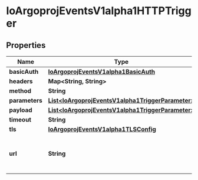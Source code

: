 

# IoArgoprojEventsV1alpha1HTTPTrigger

## Properties

Name | Type | Description | Notes
------------ | ------------- | ------------- | -------------
**basicAuth** | [**IoArgoprojEventsV1alpha1BasicAuth**](IoArgoprojEventsV1alpha1BasicAuth.md) |  |  [optional]
**headers** | **Map&lt;String, String&gt;** |  |  [optional]
**method** | **String** |  |  [optional]
**parameters** | [**List&lt;IoArgoprojEventsV1alpha1TriggerParameter&gt;**](IoArgoprojEventsV1alpha1TriggerParameter.md) |  |  [optional]
**payload** | [**List&lt;IoArgoprojEventsV1alpha1TriggerParameter&gt;**](IoArgoprojEventsV1alpha1TriggerParameter.md) |  |  [optional]
**timeout** | **String** |  |  [optional]
**tls** | [**IoArgoprojEventsV1alpha1TLSConfig**](IoArgoprojEventsV1alpha1TLSConfig.md) |  |  [optional]
**url** | **String** | URL refers to the URL to send HTTP request to. |  [optional]



